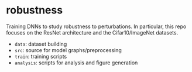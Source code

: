 # robustness
Training DNNs to study robustness to perturbations. In particular, this repo focuses on the ResNet architecture and the Cifar10/ImageNet datasets.

* `data`: dataset building
* `src`: source for model graphs/preprocessing
* `train`: training scripts
* `analysis`: scripts for analysis and figure generation
